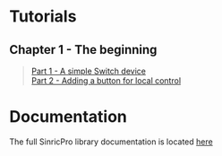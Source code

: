 # Tutorials
## Chapter 1 - The beginning
> [Part 1 - A simple Switch device](chapter_1_part_1.md)<br/>
> [Part 2 - Adding a button for local control](chapter_1_part_2.md)<br/>

# Documentation
The full SinricPro library documentation is located [here](https://sinricpro.github.io/esp8266-esp32-sdk)
